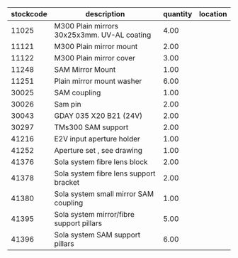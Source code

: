 |stockcode|description|quantity|location|
|---------|-----------|--------|--------|
|11025|M300 Plain mirrors 30x25x3mm.  UV-AL coating|4.00||
|11121|M300 Plain mirror mount|2.00||
|11122|M300 Plain mirror cover|3.00||
|11248|SAM Mirror Mount|1.00||
|11251|Plain mirror mount washer|6.00||
|30025|SAM coupling|1.00||
|30026|Sam pin|2.00||
|30043|GDAY 035 X20 B21 (24V)|2.00||
|30297|TMs300 SAM support|2.00||
|41216|E2V input aperture holder|1.00||
|41252|Aperture set , see drawing|1.00||
|41376|Sola system fibre lens block|2.00||
|41378|Sola system fibre lens support bracket|2.00||
|41380|Sola system small mirror SAM coupling|1.00||
|41395|Sola system mirror/fibre support pillars|5.00||
|41396|Sola system SAM support pillars|6.00||

